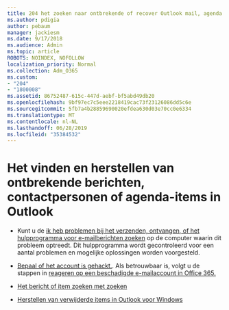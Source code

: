 ```yaml
---
title: 204 het zoeken naar ontbrekende of recover Outlook mail, agenda of contactpersonen ontbreekt
ms.author: pdigia
author: pebaum
manager: jackiesm
ms.date: 9/17/2018
ms.audience: Admin
ms.topic: article
ROBOTS: NOINDEX, NOFOLLOW
localization_priority: Normal
ms.collection: Adm_O365
ms.custom:
- "204"
- "1800008"
ms.assetid: 86752487-615c-447d-aebf-bf5abd49db20
ms.openlocfilehash: 9bf97ec7c5eee2218419cac73f23126086dd5c6e
ms.sourcegitcommit: 5fb7a4b28859690020efdea630d03e70cc0e6334
ms.translationtype: MT
ms.contentlocale: nl-NL
ms.lasthandoff: 06/28/2019
ms.locfileid: "35384532"
---
```

# <a name="how-to-find-and-recover-missing-messages-contacts-or-calendar-items-in-outlook"></a>Het vinden en herstellen van ontbrekende berichten, contactpersonen of agenda-items in Outlook

- Kunt u de [ik heb problemen bij het verzenden, ontvangen, of het hulpprogramma voor e-mailberichten zoeken](https://aka.ms/SaRA-OutlookSendReceive) op de computer waarin dit probleem optreedt. Dit hulpprogramma wordt gecontroleerd voor een aantal problemen en mogelijke oplossingen worden voorgesteld.

- [Bepaal of het account is gehackt.](https://support.microsoft.com/help/2551603/how-to-determine-whether-your-office-365-account-has-been-compromised). Als betrouwbaar is, volgt u de stappen in [reageren op een beschadigde e-mailaccount in Office 365.](https://docs.microsoft.com/office365/enterprise/responding-to-a-compromised-email-account)

- [Het bericht of item zoeken met zoeken](https://support.office.com/article/69748862-5976-47b9-98e8-ed179f1b9e4d)

- [Herstellen van verwijderde items in Outlook voor Windows](https://support.office.com/article/49e81f3c-c8f4-4426-a0b9-c0fd751d48ce)
